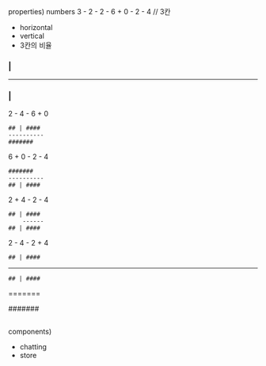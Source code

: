 properties) numbers 3 - 2 - 2 - 6 + 0 - 2 - 4 
// 3칸 
- horizontal
- vertical
- 3칸의 비율

### | ###
----------
### | ###

2 - 4 - 6 + 0

    ## | ####
    ----------
    #######

6 + 0 - 2 - 4 

    #######
    ----------
    ## | ####

2 + 4 - 2 - 4 

    ## | ####
        ------
    ## | ####

2 - 4 - 2 + 4 

    ## | ####
   -----
    ## | ####

=======

#######
## ####

components)
- chatting
- store 